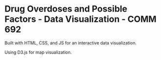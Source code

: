 # Drug Overdoses and Possible Factors - Data Visualization - COMM 692

Built with HTML, CSS, and JS for an interactive data visualization.

Using D3.js for map visualization.
